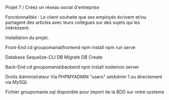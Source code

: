  Projet 7 / Créez un réseau social d'entreprise


Fonctionnalités : Le client souhaite que ses employés écrivent et/ou partagent des articles avec leurs collègues sur des sujets qui les intéressent.

Installation du projet.

Front-End cd groupomania\frontend npm install npm run serve

Database Sequelize-CLI DB Migrate DB Create

Back-End cd groupomania\backend npm install nodemon server

Droits Administrateur Via PHPMYADMIN "users" setAdmin 1 ou directement via MySQL

Fichier groupomanie.sql disponible pour import de la BDD sur votre systeme
